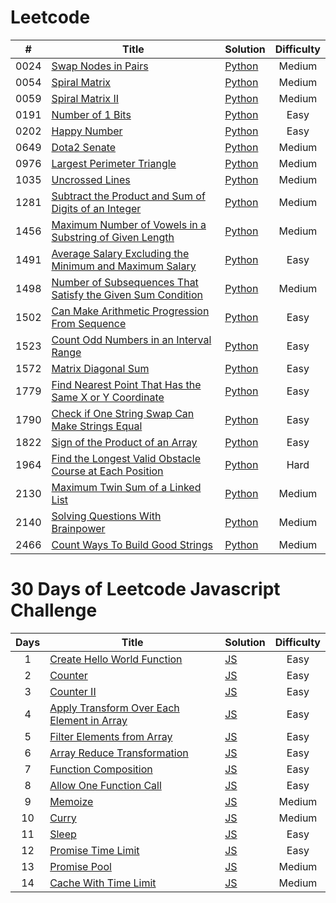 # Leetcode

|  #   | Title                                                                                                                                                         | Solution                                                                                       | Difficulty |
| :--: | ------------------------------------------------------------------------------------------------------------------------------------------------------------- | ---------------------------------------------------------------------------------------------- | :--------: |
| 0024 | [Swap Nodes in Pairs](https://leetcode.com/problems/swap-nodes-in-pairs)                                                                                      | [Python](./algorithms/leetcode/swap-nodes-in-pairs.py)                                         |   Medium   |
| 0054 | [Spiral Matrix](https://leetcode.com/problems/spiral-matrix/)                                                                                                 | [Python](./algorithms/leetcode/spiral-matrix.py)                                               |   Medium   |
| 0059 | [Spiral Matrix II](https://leetcode.com/problems/spiral-matrix-ii/)                                                                                           | [Python](./algorithms/leetcode/spiral-matrix-ii.py)                                            |   Medium   |
| 0191 | [Number of 1 Bits](https://leetcode.com/problems/number-of-1-bits)                                                                                            | [Python](./algorithms/leetcode/number-of-1-bits.py)                                            |    Easy    |
| 0202 | [Happy Number](https://leetcode.com/problems/happy-number)                                                                                                    | [Python](./algorithms/leetcode/happy-number.py)                                                |    Easy    |
| 0649 | [Dota2 Senate](https://leetcode.com/problems/dota2-senate/)                                                                                                   | [Python](./algorithms/leetcode/dota2-senate.py)                                                |   Medium   |
| 0976 | [Largest Perimeter Triangle](https://leetcode.com/problems/largest-perimeter-triangle)                                                                        | [Python](./algorithms/leetcode/largest-perimeter-triangle.py)                                  |   Medium   |
| 1035 | [Uncrossed Lines](https://leetcode.com/problems/uncrossed-lines/)                                                                                             | [Python](./algorithms/leetcode/uncrossed-lines.py)                                             |   Medium   |
| 1281 | [Subtract the Product and Sum of Digits of an Integer](https://leetcode.com/problems/subtract-the-product-and-sum-of-digits-of-an-integer)                    | [Python](./algorithms/leetcode/subtract-the-product-and-sum-of-digits-of-an-integer.py)        |   Medium   |
| 1456 | [Maximum Number of Vowels in a Substring of Given Length](https://leetcode.com/problems/maximum-number-of-vowels-in-a-substring-of-given-length/)             | [Python](./algorithms/leetcode/maximum-number-of-vowels-in-a-substring-of-given-length.py)     |   Medium   |
| 1491 | [Average Salary Excluding the Minimum and Maximum Salary](https://leetcode.com/problems/average-salary-excluding-the-minimum-and-maximum-salary)              | [Python](./algorithms/leetcode/average-salary-excluding-the-minimum-and-maximum-salary.py)     |    Easy    |
| 1498 | [Number of Subsequences That Satisfy the Given Sum Condition](https://leetcode.com/problems/number-of-subsequences-that-satisfy-the-given-sum-condition/)     | [Python](./algorithms/leetcode/number-of-subsequences-that-satisfy-the-given-sum-condition.py) |   Medium   |
| 1502 | [Can Make Arithmetic Progression From Sequence](https://leetcode.com/problems/can-make-arithmetic-progression-from-sequence)                                  | [Python](./algorithms/leetcode/can-make-arithmetic-progression-from-sequence.py)               |    Easy    |
| 1523 | [Count Odd Numbers in an Interval Range](https://leetcode.com/problems/count-odd-numbers-in-an-interval-range/)                                               | [Python](./algorithms/leetcode/count-odd-numbers-in-an-interval-range.py)                      |    Easy    |
| 1572 | [Matrix Diagonal Sum](https://leetcode.com/problems/matrix-diagonal-sum/description/)                                                                         | [Python](./algorithms/leetcode/matrix-diagonal-sum.py)                                         |    Easy    |
| 1779 | [Find Nearest Point That Has the Same X or Y Coordinate](https://leetcode.com/problems/find-nearest-point-that-has-the-same-x-or-y-coordinate)                | [Python](./algorithms/leetcode/find-nearest-point-that-has-the-same-x-or-y-coordinate.py)      |    Easy    |
| 1790 | [Check if One String Swap Can Make Strings Equal](https://leetcode.com/problems/check-if-one-string-swap-can-make-strings-equal)                              | [Python](./algorithms/leetcode/check-if-one-string-swap-can-make-strings-equal.py)             |    Easy    |
| 1822 | [Sign of the Product of an Array](https://leetcode.com/problems/sign-of-the-product-of-an-array)                                                              | [Python](./algorithms/leetcode/sign-of-the-product-of-an-array.py)                             |    Easy    |
| 1964 | [Find the Longest Valid Obstacle Course at Each Position](https://leetcode.com/problems/find-the-longest-valid-obstacle-course-at-each-position/description/) | [Python](./algorithms/leetcode/find-the-longest-valid-obstacle-course-at-each-position.py)     |    Hard    |
| 2130 | [Maximum Twin Sum of a Linked List](https://leetcode.com/problems/maximum-twin-sum-of-a-linked-list)                                                          | [Python](./algorithms/leetcode/maximum-twin-sum-of-a-linked-list.py)                           |   Medium   |
| 2140 | [Solving Questions With Brainpower](https://leetcode.com/problems/solving-questions-with-brainpower/)                                                         | [Python](./algorithms/leetcode/solving-questions-with-brainpower.py)                           |   Medium   |
| 2466 | [Count Ways To Build Good Strings](https://leetcode.com/problems/count-ways-to-build-good-strings/)                                                           | [Python](./algorithms/leetcode/count-ways-to-build-good-strings.py)                            |   Medium   |

# 30 Days of Leetcode Javascript Challenge

| Days | Title                                                                                                                              | Solution                                                                                 | Difficulty |
| :--: | ---------------------------------------------------------------------------------------------------------------------------------- | ---------------------------------------------------------------------------------------- | :--------: |
|  1   | [Create Hello World Function](https://leetcode.com/problems/create-hello-world-function)                                           | [JS](./30-days-of-LC-javascript-challenge/create-hello-world-function.js)                |    Easy    |
|  2   | [Counter](https://leetcode.com/problems/counter)                                                                                   | [JS](./30-days-of-LC-javascript-challenge/counter.js)                                    |    Easy    |
|  3   | [Counter II](https://leetcode.com/problems/counter-ii/description)                                                                 | [JS](./30-days-of-LC-javascript-challenge/counter-ii.js)                                 |    Easy    |
|  4   | [Apply Transform Over Each Element in Array](https://leetcode.com/problems/apply-transform-over-each-element-in-array/description) | [JS](./30-days-of-LC-javascript-challenge/apply-transform-over-each-element-in-array.js) |    Easy    |
|  5   | [Filter Elements from Array](https://leetcode.com/problems/filter-elements-from-array)                                             | [JS](./30-days-of-LC-javascript-challenge/filter-elements-from-array.js)                 |    Easy    |
|  6   | [Array Reduce Transformation](https://leetcode.com/problems/array-reduce-transformation/description/)                              | [JS](./30-days-of-LC-javascript-challenge/array-reduce-transformation.js)                |    Easy    |
|  7   | [Function Composition](https://leetcode.com/problems/function-composition/)                                                        | [JS](./30-days-of-LC-javascript-challenge/function-composition.js)                       |    Easy    |
|  8   | [Allow One Function Call](https://leetcode.com/problems/allow-one-function-call/)                                                  | [JS](./30-days-of-LC-javascript-challenge/allow-one-function-call.js)                    |    Easy    |
|  9   | [Memoize](https://leetcode.com/problems/memoize/)                                                                                  | [JS](./30-days-of-LC-javascript-challenge/memoize.js)                                    |   Medium   |
|  10  | [Curry](https://leetcode.com/problems/curry/)                                                                                      | [JS](./30-days-of-LC-javascript-challenge/curry.js)                                      |   Medium   |
|  11  | [Sleep](https://leetcode.com/problems/sleep/)                                                                                      | [JS](./30-days-of-LC-javascript-challenge/sleep.js)                                      |    Easy    |
|  12  | [Promise Time Limit](https://leetcode.com/problems/promise-time-limit/)                                                            | [JS](./30-days-of-LC-javascript-challenge/promise-time-limit.js)                         |    Easy    |
|  13  | [Promise Pool](https://leetcode.com/problems/promise-pool/)                                                                        | [JS](./30-days-of-LC-javascript-challenge/promise-pool.js)                               |   Medium   |
|  14  | [Cache With Time Limit](https://leetcode.com/problems/cache-with-time-limit)                                                       | [JS](./30-days-of-LC-javascript-challenge/cache-with-time-limit.js)                      |   Medium   |
